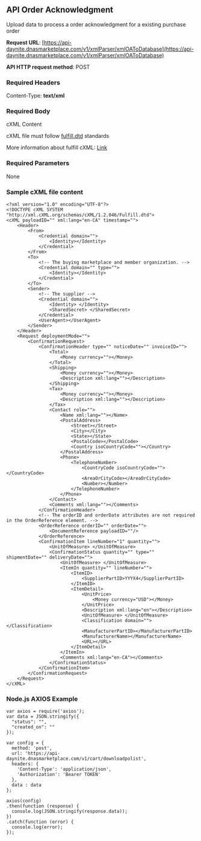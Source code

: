 
<!--

---

title: orderacknowledgment

layout: template

filename: orderacknowledgment.md

--- 

-->




## API Order Acknowledgment

Upload data to process a order acknowledgment for a existing purchase order

**Request URL**: [https://api-daynite.dnasmarketplace.com/v1/xmlParser/xmlOAToDatabase](https://api-daynite.dnasmarketplace.com/v1/xmlParser/xmlOAToDatabase)

**API HTTP request method**: POST  

### Required Headers

Content-Type: **text/xml**

### Required Body
cXML Content

cXML file must follow [fulfill.dtd](http://xml.cxml.org/current/Fulfill.zip) standards

More information about fulfill cXML: [Link](https://punchoutcommerce.com/guides/transactions/cxml-confirmation-request/)

### Required Parameters
None

### Sample cXML file content
```
<?xml version="1.0" encoding="UTF-8"?>
<!DOCTYPE cXML SYSTEM "http://xml.cXML.org/schemas/cXML/1.2.046/Fulfill.dtd">
<cXML payloadID="" xml:lang="en-CA" timestamp="">
    <Header>
        <From>
            <Credential domain="">
                <Identity></Identity>
            </Credential>
        </From>
        <To>
            <!-- The buying marketplace and member organization. -->
            <Credential domain="" type="">
                <Identity></Identity>
            </Credential>
        </To>
        <Sender>
            <!-- The supplier -->
            <Credential domain="">
                <Identity> </Identity>
                <SharedSecret> </SharedSecret>
            </Credential>
            <UserAgent></UserAgent>
        </Sender>
    </Header>
    <Request deploymentMode="">
        <ConfirmationRequest>
            <ConfirmationHeader type="" noticeDate="" invoiceID="">
                <Total>
                    <Money currency=""></Money>
                </Total>
                <Shipping>
                    <Money currency=""></Money>
                    <Description xml:lang=""></Description>
                </Shipping>
                <Tax>
                    <Money currency=""></Money>
                    <Description xml:lang=""></Description>
                </Tax>
                <Contact role="">
                    <Name xml:lang=""></Name>
                    <PostalAddress>
                        <Street></Street>
                        <City></City>
                        <State></State>
                        <PostalCode></PostalCode>
                        <Country isoCountryCode=""></Country>
                    </PostalAddress>
                    <Phone>
                        <TelephoneNumber>
                            <CountryCode isoCountryCode=""></CountryCode>
                            <AreaOrCityCode></AreaOrCityCode>
                            <Number></Number>
                        </TelephoneNumber>
                    </Phone>
                </Contact>
                <Comments xml:lang=""></Comments>
            </ConfirmationHeader>
            <!-- The orderID and orderDate attributes are not required in the OrderReference element. -->
            <OrderReference orderID="" orderDate="">
                <DocumentReference payloadID=""/>
            </OrderReference>
            <ConfirmationItem lineNumber="1" quantity="">
                <UnitOfMeasure> </UnitOfMeasure>
                <ConfirmationStatus quantity="" type="" shipmentDate="" deliveryDate="">
                    <UnitOfMeasure> </UnitOfMeasure>
                    <ItemIn quantity="" lineNumber="">
                        <ItemID>
                            <SupplierPartID>YYYX4</SupplierPartID>
                        </ItemID>
                        <ItemDetail>
                            <UnitPrice>
                                <Money currency="USD"></Money>
                            </UnitPrice>
                            <Description xml:lang="en"></Description>
                            <UnitOfMeasure> </UnitOfMeasure>
                            <Classification domain=""></Classification>
                            <ManufacturerPartID></ManufacturerPartID>
                            <ManufacturerName></ManufacturerName>
                            <URL></URL>
                        </ItemDetail>
                    </ItemIn>
                    <Comments xml:lang="en-CA"></Comments>
                </ConfirmationStatus>
            </ConfirmationItem>
        </ConfirmationRequest>
    </Request>
</cXML>

```
### Node.js AXIOS Example
```
var axios = require('axios');
var data = JSON.stringify({
  "status": "",
  "created_on": ""
});

var config = {
  method: 'post',
  url: 'https://api-daynite.dnasmarketplace.com/v1/cart/downloadpolist',
  headers: { 
    'Content-Type': 'application/json', 
    'Authorization': 'Bearer TOKEN'
  },
  data : data
};

axios(config)
.then(function (response) {
  console.log(JSON.stringify(response.data));
})
.catch(function (error) {
  console.log(error);
});

```

